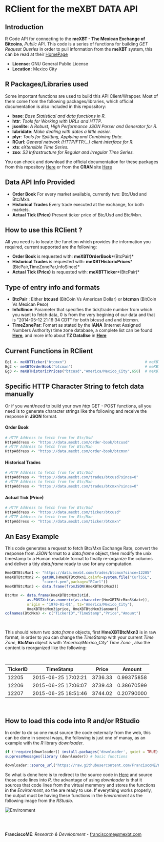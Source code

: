 # RClient for the meXBT **DATA API**


## Introduction

R Code API for connecting to the **meXBT - The Mexican Exchange of Bitcoins**, *Public* API. This code is a series of functions for building *GET* *Request Queries* in order to pull information from the **meXBT** system, this can be read at their [HomePage](https://mexbt.com/en/api/http/)

- **License:** GNU General Public License
- **Location:** Mexico City

## R Packages/Libraries used

Some important functions are used to build this API Client/Wrapper. Most of them come from
the following packages/libraries, which official documentation is also included in this repossitory:

- **base**: *Base Statistical and data functions in R.*
- **httr**: *Tools for Working with URLs and HTTP.*
- **jsonlite**: *A Robust, High Performance JSON Parser and Generator for R.*
- **lubridate**: *Make dealing with dates a little easier.*
- **plyr**: *Tools for Splitting, Applying and Combining Data.*
- **RCurl**: *General network (HTTP/FTP/...) client interface for R.*
- **xts**: *eXtensible Time Series.*
- **zoo**: *S3 Infrastructure for Regular and Irregular Time Series.*

You can check and download the official documentation for these packages from this repository [Here](https://github.com/FranciscoME/meXBTRClient/tree/master/LibrariesInfo) or from the **CRAN** site [Here](http://cran.r-project.org/src/contrib/Archive/)

## Data API Info Provided

- **Order Book** For every market available, currently two: Btc/Usd and Btc/Mxn.
- **Historical Trades** Every trade executed at the exchange, for both markets.
- **Actual Tick (Price)** Present ticker price of Btc/Usd and Btc/Mxn.

## How to use this RClient ?

All you need is to locate the function which provides the information you required, current supported are the following:

- **Order Book** is requested with: **meXBTOrderBook***(BtcPair)*
- **Historical Trades** is requested with: **meXBTHistoricPrices***(BtcPair,TimeZonePar,InfoSince)*
- **Actual Tick (Price)** is requested with: **meXBTTicker***(BtcPair)*

## Type of entry info and formats

- **BtcPair** : Either **btcusd** (BitCoin Vs American Dollar) or **btcmxn** (BitCoin Vs Mexican Peso)
- **InfoSince**: Parameter that specifies the tick/trade number from which you want to fetch data, 0 is from the
very begining of our data and that is "2014-05-12 21:16:34 CDT" for both btcusd and and btcmxn.
- **TimeZonePar**: Fomart as stated by the **IANA** (Internet Assigned Numbers Authority) time zone database, a complete list can be found **[Here](http://developer.oanda.com/docs/timezones.txt)**, and more info about **TZ DataBse** in **[Here](https://en.wikipedia.org/wiki/Tz_database)**

## Current Functions in RClient

```r
Eg1 <- meXBTTicker("btcmxn")                                    # meXBTTicker(BtcPair)
Eg2 <- meXBTOrderBook("btcmxn")                                 # meXBTOrderBook(BtcPair)
Eg3 <- meXBTHistoricPrices("btcusd","America/Mexico_City",650)  # meXBTHistoricPrices(BtcPair,TimeZonePar,InfoSince)
```

## Specific HTTP Character String to fetch data manually

Or if you want/need to build your own *http* GET - POST functions, all you need is to generate character strings like the following and receive the response in **JSON** format.

#### Order Book

```r
# HTTP Address to fetch from for Btc/Usd
HttpAddress <- "https://data.mexbt.com/order-book/btcusd"
# HTTP Address to fetch from for Btc/Mxn
HttpAddress <- "https://data.mexbt.com/order-book/btcmxn" 
```

#### Historical Trades

```r
# HTTP Address to fetch from for Btc/Usd
HttpAddress <- "https://data.mexbt.com/trades/btcusd?since=0"
# HTTP Address to fetch from for Btc/Mxn
HttpAddress <- "https://data.mexbt.com/trades/btcmxn?since=0"
```

#### Actual Tick (Price)

```r
# HTTP Address to fetch from for Btc/Usd
HttpAddress <- "https://data.mexbt.com/ticker/btcusd"
# HTTP Address to fetch from for Btc/Mxn
HttpAddress <- "https://data.mexbt.com/ticker/btcmxn"
```

## An Easy Example

This code generates a request to fetch Btc/Mxn Exchange Rate, convert the response from *JSON* format to a *data.frame* object, then modify the unix timestamp to a Human readable format to finally re-organize the columns and deliver a tidy *data.frame* ready to use for
any computation.

```r
HmeXBTBtcMxn1 <- "https://data.mexbt.com/trades/btcmxn?since=12205"           # 12205 an 
HmeXBTBtcMxn2 <- getURL(HmeXBTBtcMxn1,cainfo=system.file("CurlSSL",           # arbitrary
                 "cacert.pem",package="RCurl"))                               # Example
HmeXBTBtcMxn3 <- data.frame(fromJSON(HmeXBTBtcMxn2))

BtcMxn <- data.frame(HmeXBTBtcMxn3$tid,
          as.POSIXct(as.numeric(as.character(HmeXBTBtcMxn3$date)),            # BTC/MXN
          origin = '1970-01-01', tz='America/Mexico_City'),                   # Date
          HmeXBTBtcMxn3$price, HmeXBTBtcMxn3$amount)                          # Formated
colnames(BtcMxn) <- c("TickerID","TimeStamp","Price","Amount")                # Posixct
```

<br>

This should return two *data.frame* objects, first **HmeXBTBtcMxn3** is in raw format,
in order to you can change the *TimeStamp* with your current *Time Zone*, **BtcMxn** 
object is with *'America/Mexico_City'* *Time Zone* , also the content is reorganized 
like the following:

<br>

| TickerID | TimeStamp           | Price   | Amount     |
|----------|---------------------|---------|------------|
| 12205    | 2015-06-25 17:02:21 | 3736.33 | 0.99375858 |
| 12206    | 2015-06-25 17:06:07 | 3739.43 | 0.38670599 |
| 12207    | 2015-06-25 18:51:46 | 3744.02 | 0.20790000 |

<br>

## How to load this code into R and/or RStudio

In order to do so one must source the code externally from the web, this can be done in several ways, the following is just one of manay, as an example with the *R* library *downloader*. 

```r
if (!require(downloader)) install.packages('downloader', quiet = TRUE)
suppressMessages(library (downloader)) # basic functions

downloader::source_url("https://raw.githubusercontent.com/FranciscoME/mexbt-data-r/master/meXBTRClient.R",prompt=FALSE,quiet=TRUE)
```
So what is done here is to redirect to the source code in [Here](https://raw.githubusercontent.com/FranciscoME/mexbt-data-r/master/meXBTRClient.R) and source those code lines into *R*. the advantage of using *downloader* is that it sources that code lines from the virtual memmory and stores the functions in the *Environment*, so the are ready to use. If everything works properly, the output must be having these functions in the *Environment* as the following image from the *RStudio*.

![Environment](https://github.com/FranciscoME/mexbt-data-r/blob/master/Functions.png "Loaded Functions ready to use")

<br>
<br>

**FranciscoME**: *Research & Development* - franciscome@mexbt.com
